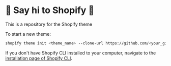 # :wave: Say hi to Shopify :wave: #

This is a repository for the Shopify theme

To start a new theme:

```sh
shopify theme init <theme_name> --clone-url https://github.com/<your_github_id>/<theme_name>
```

If you don't have Shopify CLI installed to your computer, navigate to the [installation page of Shopify CLI](https://shopify.dev/themes/tools/cli/installation).
